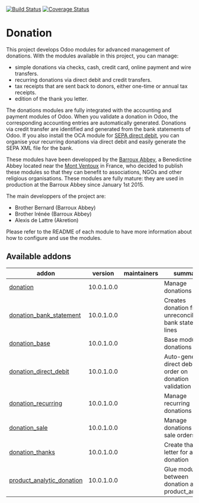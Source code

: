 [![Build Status](https://travis-ci.org/OCA/donation.svg?branch=10.0)](https://travis-ci.org/OCA/donation)
[![Coverage Status](https://coveralls.io/repos/OCA/donation/badge.png?branch=10.0)](https://coveralls.io/r/OCA/donation?branch=10.0)

# Donation

This project develops Odoo modules for advanced management of donations. With the modules available in this project, you can manage:
* simple donations via checks, cash, credit card, online payment and wire transfers.
* recurring donations via direct debit and credit transfers.
* tax receipts that are sent back to donors, either one-time or annual tax receipts.
* edition of the thank you letter.

The donations modules are fully integrated with the accounting and payment modules of Odoo. When you validate a donation in Odoo, the corresponding accounting entries are automatically generated. Donations via credit transfer are identified and generated from the bank statements of Odoo. If you also install the OCA module for [SEPA direct debit](https://github.com/OCA/bank-payment/tree/10.0/account_banking_sepa_direct_debit), you can organise your recurring donations via direct debit and easily generate the SEPA XML file for the bank.

These modules have been developped by the
[Barroux Abbey](http://www.barroux.org/), a Benedictine Abbey located near the
[Mont Ventoux](http://en.wikipedia.org/wiki/Mont_Ventoux) in France,
who decided to publish these modules so that they can benefit to
associations, NGOs and other religious organisations. These modules are
fully mature: they are used in production at the Barroux Abbey since
January 1st 2015.

The main developpers of the project are:
* Brother Bernard (Barroux Abbey)
* Brother Irénée (Barroux Abbey)
* Alexis de Lattre (Akretion)

Please refer to the README of each module to have more information about
how to configure and use the modules.

[//]: # (addons)

Available addons
----------------
addon | version | maintainers | summary
--- | --- | --- | ---
[donation](donation/) | 10.0.1.0.0 |  | Manage donations
[donation_bank_statement](donation_bank_statement/) | 10.0.1.0.0 |  | Creates donation from unreconciled bank statement lines
[donation_base](donation_base/) | 10.0.1.0.0 |  | Base module for donations
[donation_direct_debit](donation_direct_debit/) | 10.0.1.0.0 |  | Auto-generate direct debit order on donation validation
[donation_recurring](donation_recurring/) | 10.0.1.0.0 |  | Manage recurring donations
[donation_sale](donation_sale/) | 10.0.1.0.0 |  | Manage donations in sale orders
[donation_thanks](donation_thanks/) | 10.0.1.0.0 |  | Create thanks letter for a donation
[product_analytic_donation](product_analytic_donation/) | 10.0.1.0.0 |  | Glue module between donation and product_analytic

[//]: # (end addons)

